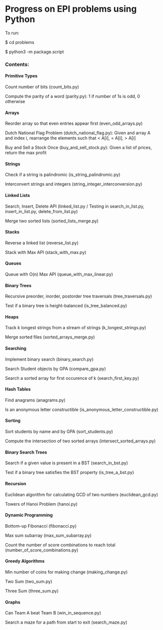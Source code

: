 # Progress on EPI problems using Python

To run:

$ cd problems

$ python3 -m package.script

### Contents:
#### Primitive Types
Count number of bits (count\_bits.py)

Compute the parity of a word (parity.py): 1 if number of 1s is odd, 0 otherwise

#### Arrays
Reorder array so that even entries appear first (even\_odd\_arrays.py)

Dutch National Flag Problem (dutch\_national\_flag.py): Given and array A and index i, rearrange the elements such that < A[i], = A[i], > A[i] 

Buy and Sell a Stock Once (buy\_and\_sell\_stock.py):  Given a list of prices, return the max profit

#### Strings
Check if a string is palindromic (is\_string\_palindromic.py)

Interconvert strings and integers (string\_integer\_interconversion.py)

#### Linked Lists
Search, Insert, Delete API (linked\_list.py / Testing in search\_in\_list.py, insert\_in\_list.py, delete\_from\_list.py)

Merge two sorted lists (sorted\_lists\_merge.py)

#### Stacks
Reverse a linked list (reverse\_list.py)

Stack with Max API (stack\_with\_max.py)

#### Queues
Queue with O(n) Max API (queue\_with\_max\_linear.py)

#### Binary Trees
Recursive preorder, inorder, postorder tree traversals (tree\_traversals.py)

Test if a binary tree is height-balanced (is\_tree\_balanced.py)

#### Heaps
Track k longest strings from a stream of strings (k\_longest\_strings.py)

Merge sorted files (sorted\_arrays\_merge.py)
  
#### Searching
Implement binary search (binary\_search.py)

Search Student objects by GPA (compare\_gpa.py)

Search a sorted array for first occurence of k (search\_first\_key.py)

#### Hash Tables
Find anagrams (anagrams.py)

Is an anonymous letter constructible (is\_anonymous\_letter\_constructible.py)

#### Sorting
Sort students by name and by GPA (sort\_students.py)

Compute the intersection of two sorted arrays (intersect\_sorted\_arrays.py)

#### Binary Search Trees
Search if a given value is present in a BST (search\_in\_bst.py)

Test if a binary tree satisfies the BST property (is\_tree\_a\_bst.py)

#### Recursion
Euclidean algorithm for calculating GCD of two numbers (euclidean\_gcd.py)

Towers of Hanoi Problem (hanoi.py)

#### Dynamic Programming
Bottom-up Fibonacci (fibonacci.py)

Max sum subarray (max\_sum\_subarray.py)

Count the number of score combinations to reach total (number\_of\_score\_combinations.py)

#### Greedy Algorithms
Min number of coins for making change (making\_change.py)

Two Sum (two\_sum.py)

Three Sum (three\_sum.py)

#### Graphs
Can Team A beat Team B (win\_in\_sequence.py)

Search a maze for a path from start to exit (search\_maze.py)
